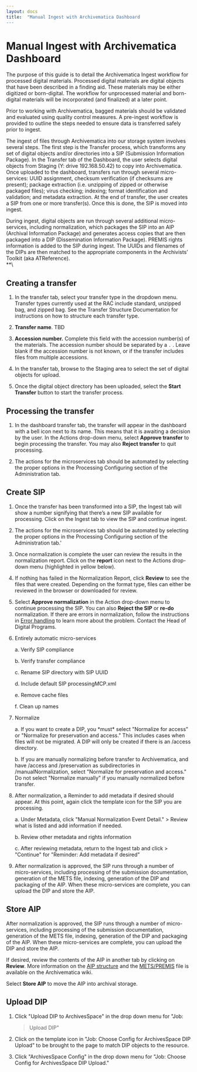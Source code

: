 ```yaml
---
layout: docs
title:  "Manual Ingest with Archivematica Dashboard
---
```


# Manual Ingest with Archivematica Dashboard

The purpose of this guide is to detail the Archivematica Ingest workflow for processed digital materials. Processed digital materials are digital objects that have been described in a finding aid. These materials may be either digitized or born-digital. The workflow for unprocessed material and born-digital materials will be incorporated (and finalized)
at a later point.

Prior to working with Archivematica, bagged materials should be validated and evaluated using quality control measures. A pre-ingest workflow is provided to outline the steps needed to ensure data is transferred safely prior to ingest.

The ingest of files through Archivematica into our storage system involves several steps. The first step is the Transfer process, which transforms any set of digital objects and/or directories into a SIP
(Submission Information Package). In the Transfer tab of the Dashboard,
the user selects digital objects from Staging (Y: drive 192.168.50.42)
to copy into Archivematica. Once uploaded to the dashboard, transfers run through several micro-services: UUID assignment, checksum verification (if checksums are present); package extraction (i.e.
unzipping of zipped or otherwise packaged files); virus checking;
indexing; format identification and validation; and metadata extraction.
At the end of transfer, the user creates a SIP from one or more transfer(s). Once this is done, the SIP is moved into ingest.

During ingest, digital objects are run through several additional micro-services, including normalization, which packages the SIP into an AIP (Archival Information Package) and generates access copies that are then packaged into a DIP (Dissemination Information Package). PREMIS rights information is added to the SIP during ingest. The UUIDs and filenames of the DIPs are then matched to the appropriate components in the Archivists’ Toolkit (aka ATReference).\
**\

## Creating a transfer

1.  In the transfer tab, select your transfer type in the dropdown menu. Transfer types currently used at the RAC include standard, unzipped bag, and zipped bag. See the Transfer Structure Documentation for instructions on how to structure each transfer type.

1.  **Transfer name**. TBD

2.  **Accession number.** Complete this field with the accession number(s) of the materials. The accession number should be separated by a `.` . Leave blank if the accession number is not known, or if the transfer includes files from multiple accessions.

3.  In the transfer tab, browse to the Staging area to select the set of digital objects for upload.

4.  Once the digital object directory has been uploaded, select the **Start Transfer** button to start the transfer process.

## Processing the transfer

1.  In the dashboard transfer tab, the transfer will appear in the dashboard with a bell icon next to its name. This means that it is awaiting a decision by the user. In the Actions drop-down menu, select **Approve transfer** to begin processing the transfer. You may also **Reject transfer** to quit processing.

3.  The actions for the microservices tab should be automated by selecting the proper options in the Processing Configuring section of the Administration tab.

## Create SIP

1.  Once the transfer has been transformed into a SIP, the Ingest tab will show a number signifying that there’s a new SIP available for processing. Click on the Ingest tab to view the SIP and continue ingest.

3.  The actions for the microservices tab should be automated by selecting the proper options in the Processing Configuring section of the Administration tab.'

1.  Once normalization is complete the user can review the results in the normalization report. Click on the **report** icon next to the Actions drop-down menu (highlighted in yellow below).

2.  If nothing has failed in the Normalization Report, click **Review** to see the files that were created. Depending on the format type, files can either be reviewed in the browser or downloaded for review.

3.  Select **Approve normalization** in the Action drop-down menu to continue processing the SIP. You can also **Reject the SIP** or **re-do** normalization. If there are errors in normalization, follow the instructions in [Error handling](https://www.archivematica.org/wiki/UM_error_handling) to learn more about the problem. Contact the Head of Digital Programs.

1.  Entirely automatic micro-services

    a.  Verify SIP compliance

    b.  Verify transfer compliance

    c.  Rename SIP directory with SIP UUID

    d.  Include default SIP processingMCP.xml

    e.  Remove cache files

    f.  Clean up names

2.  Normalize

    a.  If you want to create a DIP, you \*must\* select "Normalize for access" or "Normalize for preservation and access." This includes cases when files will not be migrated. A DIP will only be created if there is an /access directory.

    b.  If you are manually normalizing before transfer to Archivematica, and have /access and /preservation as subdirectories in /manualNormalization, select "Normalize for preservation and access." Do not select "Normalize manually" if you manually normalized before transfer.

3.  After normalization, a Reminder to add metadata if desired should appear. At this point, again click the template icon for the SIP you are processing.

    a.  Under Metadata, click "Manual Normalization Event Detail."
        > Review what is listed and add information if needed.

    b.  Review other metadata and rights information

    c.  After reviewing metadata, return to the Ingest tab and click
        > "Continue" for "Reminder: Add metadata if desired"

4.  After normalization is approved, the SIP runs through a number of micro-services, including processing of the submission documentation, generation of the METS file, indexing, generation of the DIP and packaging of the AIP. When these micro-services are complete, you can upload the DIP and store the AIP.


## Store AIP
After normalization is approved, the SIP runs through a number of micro-services, including processing of the submission documentation,
generation of the METS file, indexing, generation of the DIP and packaging of the AIP. When these micro-services are complete, you can upload the DIP and store the AIP.

If desired, review the contents of the AIP in another tab by clicking on **Review**. More information on the [AIP structure](https://www.archivematica.org/wiki/AIP_structure) and the
[METS/PREMIS](https://www.archivematica.org/wiki/METS) file is available on the Archivematica wiki.

Select **Store AIP** to move the AIP into archival storage.

## Upload DIP

1.  Click "Upload DIP to ArchivesSpace" in the drop down menu for "Job:
    > Upload DIP"

2.  Click on the template icon in "Job: Choose Config for ArchivesSpace DIP Upload" to be brought to the page to match DIP objects to the resource.

3.  Click "ArchivesSpace Config" in the drop down menu for "Job: Choose Config for ArchivesSpace DIP Upload."
